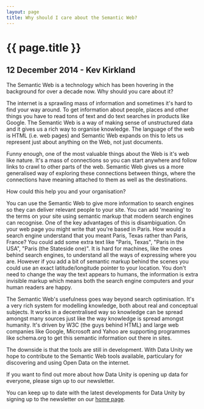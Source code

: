 ```yaml
---
layout: page
title: Why should I care about the Semantic Web?
---
```


# {{ page.title }}

## 12 December 2014 - Kev Kirkland

The Semantic Web is a technology which has been hovering in the background for over a decade now. Why should you care about it?

The internet is a sprawling mass of information and sometimes it's hard to find your way around. To get information about people, places and other things you have to read tons of text and do text searches in products like Google. The Semantic Web is a way of making sense of unstructured data and it gives us a rich way to organise knowledge. The language of the web is HTML (i.e. web pages) and Semantic Web expands on this to lets us represent just about anything on the Web, not just documents.

Funny enough, one of the most valuable things about the Web is it's web like nature. It's a mass of connections so you can start anywhere and follow links to crawl to other parts of the web. Semantic Web gives us a more generalised way of exploring these connections between things, where the connections have meaning attached to them as well as the destinations.

How could this help you and your organisation?

You can use the Semantic Web to give more information to search engines so they can deliver relevant people to your site. You can add 'meaning' to the terms on your site using semantic markup that modern search engines can recognise. One of the key advantages of this is disambiguation. On your web page you might write that you're based in Paris. How would a search engine understand that you meant Paris, Texas rather than Paris, France? You could add some extra text like "Paris, Texas", "Paris in the USA", "Paris (the Stateside one)". It is hard for machines, like the ones behind search engines, to understand all the ways of expressing where you are. However if you add a bit of semantic markup behind the scenes you could use an exact latitude/longitude pointer to your location. You don't need to change the way the text appears to humans, the information is extra invisible markup which means both the search engine computers and your human readers are happy.

The Semantic Web's usefulness goes way beyond search optimisation. It's a very rich system for modelling knowledge, both about real and conceptual subjects. It works in a decentralised way so knowledge can be spread amongst many sources just like the way knowledge is spread amongst humanity. It's driven by W3C (the guys behind HTML) and large web companies like Google, Microsoft and Yahoo are supporting programmes like schema.org to get this semantic information out there in sites.

The downside is that the tools are still in development. With Data Unity we hope to contribute to the Semantic Web tools available, particulary for discovering and using Open Data on the internet.

If you want to find out more about how Data Unity is opening up data for everyone, please sign up to our newsletter.

You can keep up to date with the latest developments for Data Unity by signing up to the newsletter on our <a href="http://www.dataunity.org">home page</a>.
